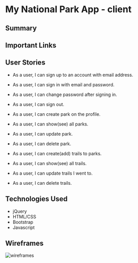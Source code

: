 
# My National Park App - client

## Summary

## Important Links

## User Stories
- As a user, I can sign up to an account with email address.
- As a user, I can sign in with email and password.
- As a user, I can change password after signing in.
- As a user, I can sign out.

- As a user, I can create park on the profile.
- As a user, I can show(see) all parks.
- As a user, I can update park.
- As a user, I can delete park.

- As a user, I can create(add) trails to parks.
- As a user, I can show(see) all trails.
- As a user, I can update trails I went to.
- As a user, I can delete trails.

## Technologies Used
- jQuery
- HTML/CSS
- Bootstrap
- Javascript

## Wireframes
![wireframes](https://imgur.com/7vZ5m1Z)
